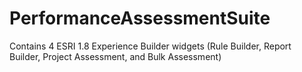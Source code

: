 # PerformanceAssessmentSuite
Contains 4 ESRI 1.8 Experience Builder widgets (Rule Builder, Report Builder, Project Assessment, and Bulk Assessment)
